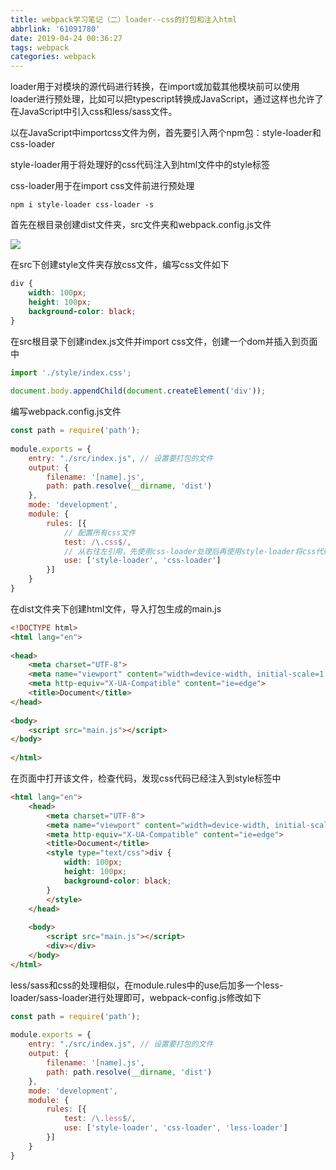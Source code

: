 ```yaml
---
title: webpack学习笔记（二）loader--css的打包和注入html
abbrlink: '61091780'
date: 2019-04-24 00:36:27 
tags: webpack
categories: webpack
---
```

loader用于对模块的源代码进行转换，在import或加载其他模块前可以使用loader进行预处理，比如可以把typescript转换成JavaScript，通过这样也允许了在JavaScript中引入css和less/sass文件。
<!-- more -->
以在JavaScript中importcss文件为例，首先要引入两个npm包：style-loader和css-loader

style-loader用于将处理好的css代码注入到html文件中的style标签

css-loader用于在import css文件前进行预处理
```
npm i style-loader css-loader -s
```
首先在根目录创建dist文件夹，src文件夹和webpack.config.js文件

![](https://user-gold-cdn.xitu.io/2020/2/26/17080e9a58f0e50b?w=323&h=260&f=png&s=28071)

在src下创建style文件夹存放css文件，编写css文件如下
```css
div {
    width: 100px;
    height: 100px;
    background-color: black;
}
```
在src根目录下创建index.js文件并import css文件，创建一个dom并插入到页面中
```javascript
import './style/index.css';
 
document.body.appendChild(document.createElement('div'));
```
编写webpack.config.js文件
```javascript
const path = require('path');
 
module.exports = {
    entry: "./src/index.js", // 设置要打包的文件
    output: {
        filename: '[name].js',
        path: path.resolve(__dirname, 'dist')
    },
    mode: 'development',
    module: {
        rules: [{
            // 配置所有css文件
            test: /\.css$/,
            // 从右往左引用，先使用css-loader处理后再使用style-loader将css代码注入到html文件中
            use: ['style-loader', 'css-loader']
        }]
    }
}
```
在dist文件夹下创建html文件，导入打包生成的main.js
```html
<!DOCTYPE html>
<html lang="en">
 
<head>
    <meta charset="UTF-8">
    <meta name="viewport" content="width=device-width, initial-scale=1.0">
    <meta http-equiv="X-UA-Compatible" content="ie=edge">
    <title>Document</title>
</head>
 
<body>
    <script src="main.js"></script>
</body>
 
</html>
```
在页面中打开该文件，检查代码，发现css代码已经注入到style标签中
```html
<html lang="en">
    <head>
        <meta charset="UTF-8">
        <meta name="viewport" content="width=device-width, initial-scale=1.0">
        <meta http-equiv="X-UA-Compatible" content="ie=edge">
        <title>Document</title>
        <style type="text/css">div {
            width: 100px;
            height: 100px;
            background-color: black;
        }
        </style>
    </head>
 
    <body>
        <script src="main.js"></script>
        <div></div>
    </body>
</html>
```
less/sass和css的处理相似，在module.rules中的use后加多一个less-loader/sass-loader进行处理即可，webpack-config.js修改如下
```javascript
const path = require('path');
 
module.exports = {
    entry: "./src/index.js", // 设置要打包的文件
    output: {
        filename: '[name].js',
        path: path.resolve(__dirname, 'dist')
    },
    mode: 'development',
    module: {
        rules: [{
            test: /\.less$/,
            use: ['style-loader', 'css-loader', 'less-loader']
        }]
    }
}
```